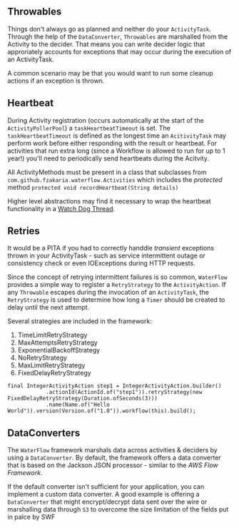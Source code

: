 
## Throwables

Things don't always go as planned and neither do your `ActivityTask`. Through the help of the `DataConverter`, `Throwables` are marshalled from the Activity to the decider.  That means you can write decider logic that approriately accounts for exceptions that may occur during the execution of an ActivityTask.

A common scenario may be that you would want to run some cleanup actions if an exception is thrown.

## Heartbeat

During Activity registration (occurs automatically at the start of the `ActivityPollerPool`) a `taskHeartbeatTimeout` is set. The `taskHeartbeatTimeout` is defined as the longest time an `AcitivityTask` may perform work before either responding with the result or heartbeat. For activities that run extra long (since a Workflow is allowed to run for up to 1 year!) you'll need to periodically send heartbeats during the Acitvity.

All ActivityMethods must be present in a class that subclasses from `com.github.fzakaria.waterflow.Activities` which includes the *protected* method
`protected void recordHeartbeat(String details)`

Higher level abstractions may find it necessary to wrap the heartbeat functionality in a [Watch Dog Thread](https://en.wikipedia.org/wiki/Watchdog_timer).

## Retries

It would be a PITA if you had to correctly handdle *transient* exceptions thrown in your ActivityTask - such as service intermittent outage or consistency check or even IOExceptions during HTTP requests.

Since the concept of retrying intermittent failures is so common, `WaterFlow` provides a simple way to register a `RetryStrategy` to the `ActivityAction`.
If any `Throwable` escapes during the invocation of an `ActivityTask`, the `RetryStrategy` is used to determine how long a `Timer` should be created to delay until the next attempt.

Several strategies are included in the framework:

1. TimeLimitRetryStrategy
2. MaxAttemptsRetryStrategy
3. ExponentialBackoffStrategy
4. NoRetryStrategy
5. MaxLimitRetryStrategy
6. FixedDelayRetryStrategy

```
final IntegerActivityAction step1 = IntegerActivityAction.builder()
            .actionId(ActionId.of("step1")).retryStrategy(new FixedDelayRetryStrategy(Duration.ofSeconds(3)))
            .name(Name.of("Hello World")).version(Version.of("1.0")).workflow(this).build();
```

## DataConverters 

The `WaterFlow` framework marshals data across activities & deciders by using a `DataConverter`. By default, the framework offers a data converter that is based on the Jackson JSON processor - similar to the *AWS Flow Framework*.

If the default converter isn't sufficient for your application, you can implement a custom data converter. A good example is offering a `DataConverter` that might encrypt/decrypt data sent over the wire or marshalling data through `S3` to overcome the size limitation of the fields put in palce by SWF